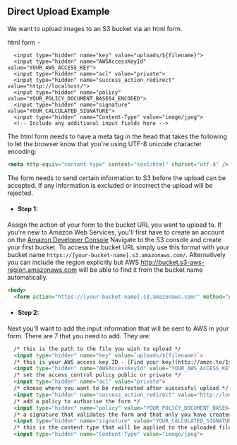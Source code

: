 ## Direct Upload Example

We want to upload images to an S3 bucket via an html form.

html form -

      <input type="hidden" name="key" value="uploads/${filename}">
      <input type="hidden" name="AWSAccessKeyId" value="YOUR_AWS_ACCESS_KEY">
      <input type="hidden" name="acl" value="private">
      <input type="hidden" name="success_action_redirect" value="http://localhost/">
      <input type="hidden" name="policy" value="YOUR_POLICY_DOCUMENT_BASE64_ENCODED">
      <input type="hidden" name="signature" value="YOUR_CALCULATED_SIGNATURE">
      <input type="hidden" name="Content-Type" value="image/jpeg">
      <!-- Include any additional input fields here -->

The html form needs to have a meta tag in the head that takes the following to
let the browser know that you're using UTF-8 unicode character encoding:

```html
<meta http-equiv="content-type" content="text/html" charset="utf-8" />
```

The form needs to send certain information to S3 before the upload can be accepted.
If any information is excluded or incorrect the upload will be rejected.

+ #### Step 1:
Assign the action of your form to the bucket URL you want to upload to.
If you're new to Amazon Web Services, you'll first have to create an account on the
[Amazon Developer Console](aws.amazon.co.uk) Navigate to the S3 console and create
your first bucket. To access the bucket URL simply use this format with your
bucket name `https://[your-bucket-name].s3.amazonaws.com/`. Alternatively you can
include the region explicitly but AWS http://bucket.s3-aws-region.amazonaws.com
will be able to find it from the bucket name automatically.

```html
<body>
  <form action="https://[your-bucket-name].s3.amazonaws.com/" method="post" enctype="multipart/form-data">
```

+ #### Step 2:
Next you'll want to add the input information that will be sent to AWS in your form.
There are 7 that you need to add. They are:

```html
  /* this is the path to the file you wish to upload */
  <input type="hidden" name="key" value=`uploads/${filename}`>
  /* this is your AWS access key ID - [Find your key](http://amzn.to/1sT9aw0)*/
  <input type="hidden" name="AWSAccessKeyId" value="YOUR_AWS_ACCESS_KEY">
  /* set the access control policy public or private */
  <input type="hidden" name="acl" value="private">
  /* choose where you want to be redirected after successful upload */
  <input type="hidden" name="success_action_redirect" value="http://localhost/">
  /* add a policy to authorise the form */
  <input type="hidden" name="policy" value="YOUR_POLICY_DOCUMENT_BASE64_ENCODED">
  /* a signature that validates the form and that only you have created it */
  <input type="hidden" name="signature" value="YOUR_CALCULATED_SIGNATURE">
  /* this is the content type that will be applied to the uploaded files */
  <input type="hidden" name="Content-Type" value="image/jpeg">
```
